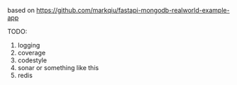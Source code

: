 based on https://github.com/markqiu/fastapi-mongodb-realworld-example-app

TODO:
1. logging
2. coverage
3. codestyle
4. sonar or something like this
5. redis